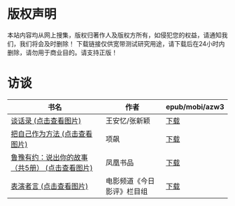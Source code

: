 # 版权声明

本站内容均从网上搜集，版权归著作人及版权方所有，如侵犯您的权益，请通知我们，我们将会及时删除！ 下载链接仅供宽带测试研究用途，请下载后在24小时内删除，请勿用于商业目的。请支持正版！

# 访谈

| 书名 | 作者 | epub/mobi/azw3 |
| --- | --- | --- |
| [谈话录 (点击查看图片)](https://www.dushupai.com/attachment/2024/06/10/8382fcb5a5c4ac00.jpg) | 王安忆/张新颖 | [下载](https://url89.ctfile.com/f/31084289-1357004173-dcd05b?p=8866) |
| [把自己作为方法 (点击查看图片)](https://www.dushupai.com/attachment/2024/06/10/573f3a308ebdd634.jpg) | 项飙 | [下载](https://url89.ctfile.com/f/31084289-1357002262-18b150?p=8866) |
| [鲁豫有约：说出你的故事（共5册） (点击查看图片)](https://www.dushupai.com/attachment/2024/06/10/4bf6c0818306e612.jpg) | 凤凰书品 | [下载](https://url89.ctfile.com/f/31084289-1357001527-9d2004?p=8866) |
| [表演者言 (点击查看图片)](https://www.dushupai.com/attachment/2024/06/10/67ebcf13a0a38fce.jpg) | 电影频道《今日影评》栏目组 | [下载](https://url89.ctfile.com/f/31084289-1356999676-b4366a?p=8866) |
